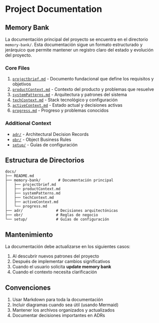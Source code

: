 # Project Documentation

## Memory Bank
La documentación principal del proyecto se encuentra en el directorio `memory-bank/`. Esta documentación sigue un formato estructurado y jerárquico que permite mantener un registro claro del estado y evolución del proyecto.

### Core Files
1. [`projectbrief.md`](./memory-bank/projectbrief.md) - Documento fundacional que define los requisitos y objetivos
2. [`productContext.md`](./memory-bank/productContext.md) - Contexto del producto y problemas que resuelve
3. [`systemPatterns.md`](./memory-bank/systemPatterns.md) - Arquitectura y patrones del sistema
4. [`techContext.md`](./memory-bank/techContext.md) - Stack tecnológico y configuración
5. [`activeContext.md`](./memory-bank/activeContext.md) - Estado actual y decisiones activas
6. [`progress.md`](./memory-bank/progress.md) - Progreso y problemas conocidos

### Additional Context
- [`adr/`](./adr/) - Architectural Decision Records
- [`obr/`](./obr/) - Object Business Rules
- [`setup/`](./setup/) - Guías de configuración

## Estructura de Directorios

```
docs/
├── README.md
├── memory-bank/        # Documentación principal
│   ├── projectbrief.md
│   ├── productContext.md
│   ├── systemPatterns.md
│   ├── techContext.md
│   ├── activeContext.md
│   └── progress.md
├── adr/               # Decisiones arquitectónicas
├── obr/               # Reglas de negocio
└── setup/             # Guías de configuración
```

## Mantenimiento

La documentación debe actualizarse en los siguientes casos:
1. Al descubrir nuevos patrones del proyecto
2. Después de implementar cambios significativos
3. Cuando el usuario solicita **update memory bank**
4. Cuando el contexto necesita clarificación

## Convenciones
1. Usar Markdown para toda la documentación
2. Incluir diagramas cuando sea útil (usando Mermaid)
3. Mantener los archivos organizados y actualizados
4. Documentar decisiones importantes en ADRs
